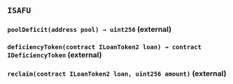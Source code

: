 ## `ISAFU`






### `poolDeficit(address pool) → uint256` (external)





### `deficiencyToken(contract ILoanToken2 loan) → contract IDeficiencyToken` (external)





### `reclaim(contract ILoanToken2 loan, uint256 amount)` (external)






